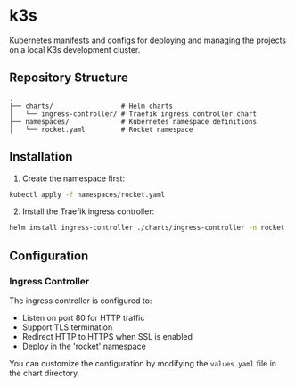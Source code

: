 # k3s
Kubernetes manifests and configs for deploying and managing the projects on a local K3s development cluster.

## Repository Structure

```
.
├── charts/                 # Helm charts
│   └── ingress-controller/ # Traefik ingress controller chart
├── namespaces/             # Kubernetes namespace definitions
│   └── rocket.yaml         # Rocket namespace
```

## Installation

1. Create the namespace first:

```bash
kubectl apply -f namespaces/rocket.yaml
```

2. Install the Traefik ingress controller:

```bash
helm install ingress-controller ./charts/ingress-controller -n rocket
```

## Configuration

### Ingress Controller

The ingress controller is configured to:
- Listen on port 80 for HTTP traffic
- Support TLS termination
- Redirect HTTP to HTTPS when SSL is enabled
- Deploy in the 'rocket' namespace

You can customize the configuration by modifying the `values.yaml` file in the chart directory.
